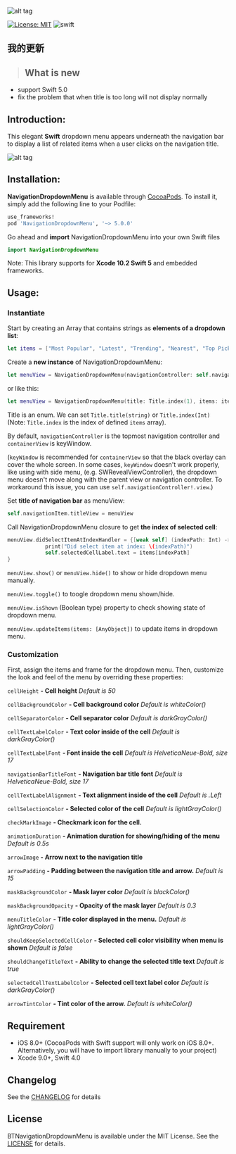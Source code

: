 ![alt tag](https://github.com/PhamBaTho/BTNavigationDropdownMenu/blob/master/Assets/BTNavigationDropdownLogo.png)

[![License: MIT](https://img.shields.io/badge/license-MIT-blue.svg?style=flat)](https://github.com/PhamBaTho/BTNavigationDropdownMenu/blob/master/LICENSE)
![swift](https://img.shields.io/badge/swift-5.0-red.svg)
<!--[![Build Status](https://travis-ci.org/PhamBaTho/BTNavigationDropdownMenu.svg?branch=master)](https://travis-ci.org/PhamBaTho/BTNavigationDropdownMenu)-->

## 我的更新 
>## What is new
* support Swift 5.0
* fix the problem that when title is too long will not display normally

## Introduction:
This elegant **Swift** dropdown menu appears underneath the navigation bar to display a list of related items when a user clicks on the navigation title.

![alt tag](https://github.com/PhamBaTho/BTNavigationDropdownMenu/blob/master/Assets/Demo.gif)

## Installation:
**NavigationDropdownMenu** is available through [CocoaPods](http://cocoapods.org). To install it, simply add the following line to your Podfile:

```ruby
use_frameworks!
pod 'NavigationDropdownMenu', '~> 5.0.0'
```
Go ahead and **import** NavigationDropdownMenu into your own Swift files 
```swift
import NavigationDropdownMenu
```
Note: This library supports for **Xcode 10.2 Swift 5** and embedded frameworks.

## Usage:
### Instantiate
Start by creating an Array that contains strings as **elements of a dropdown list**:
```swift
let items = ["Most Popular", "Latest", "Trending", "Nearest", "Top Picks"]
```
Create a **new instance** of NavigationDropdownMenu:
```swift
let menuView = NavigationDropdownMenu(navigationController: self.navigationController, containerView: self.navigationController!.view, title: Title.title("Dropdown Menu"), items: items)
```
or like this:
```swift
let menuView = NavigationDropdownMenu(title: Title.index(1), items: items)
```

Title is an enum. We can set `Title.title(string)` or `Title.index(Int)` (Note: `Title.index` is the index of defined `items` array).

By default, `navigationController` is the topmost navigation controller and `containerView` is keyWindow. 

(`keyWindow` is recommended for `containerView` so that the black overlay can cover the whole screen. In some cases, `keyWindow` doesn't work properly, like using with side menu, (e.g. SWRevealViewController), the dropdown menu doesn't move along with the parent view or navigation controller. To workaround this issue, you can use `self.navigationController!.view`.)

Set **title of navigation bar** as menuView:
```swift
self.navigationItem.titleView = menuView
```
Call NavigationDropdownMenu closure to get **the index of selected cell**:
```swift
menuView.didSelectItemAtIndexHandler = {[weak self] (indexPath: Int) -> () in
            print("Did select item at index: \(indexPath)")
            self.selectedCellLabel.text = items[indexPath]
}
```
`menuView.show()` or `menuView.hide()` to show or hide dropdown menu manually.

`menuView.toggle()` to toogle dropdown menu shown/hide.

`menuView.isShown` (Boolean type) property to check showing state of dropdown menu.

`menuView.updateItems(items: [AnyObject])` to update items in dropdown menu.

### Customization
First, assign the items and frame for the dropdown menu. Then, customize the look and feel of the menu by overriding these properties:

`cellHeight` **- Cell height** *Default is 50*

`cellBackgroundColor` **- Cell background color** *Default is whiteColor()*

`cellSeparatorColor` **- Cell separator color** *Default is darkGrayColor()*

`cellTextLabelColor` **- Text color inside of the cell** *Default is darkGrayColor()*

`cellTextLabelFont` **- Font inside the cell** *Default is HelveticaNeue-Bold, size 17*

`navigationBarTitleFont` **- Navigation bar title font** *Default is HelveticaNeue-Bold, size 17*

`cellTextLabelAlignment` **- Text alignment inside of the cell** *Default is .Left*

`cellSelectionColor`  **- Selected color of the cell** *Default is lightGrayColor()*

`checkMarkImage`  **- Checkmark icon for the cell.**

`animationDuration`  **- Animation duration for showing/hiding of the menu** *Default is 0.5s*

`arrowImage`  **- Arrow next to the navigation title**

`arrowPadding`  **- Padding between the navigation title and arrow.** *Default is 15*

`maskBackgroundColor`  **- Mask layer color** *Default is blackColor()*

`maskBackgroundOpacity`  **- Opacity of the mask layer** *Default is 0.3*

`menuTitleColor`  **- Title color displayed in the menu.** *Default is lightGrayColor()*

`shouldKeepSelectedCellColor` **- Selected cell color visibility when menu is shown** *Default is false*

`shouldChangeTitleText` **- Ability to change the selected title text** *Default is true*

`selectedCellTextLabelColor`  **- Selected cell text label color** *Default is darkGrayColor()*

`arrowTintColor`  **- Tint color of the arrow.** *Default is whiteColor()*

## Requirement
- iOS 8.0+ (CocoaPods with Swift support will only work on iOS 8.0+. Alternatively, you will have to import library manually to your project)
- Xcode 9.0+, Swift 4.0

## Changelog
See the [CHANGELOG](https://github.com/PhamBaTho/BTNavigationDropdownMenu/blob/master/CHANGELOG.md) for details

## License
BTNavigationDropdownMenu is available under the MIT License. See the [LICENSE](https://github.com/PhamBaTho/BTNavigationDropdownMenu/blob/master/LICENSE) for details.

